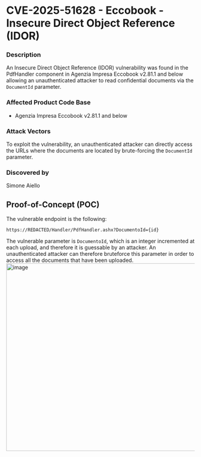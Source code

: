 # **CVE-2025-51628 - Eccobook - Insecure Direct Object Reference (IDOR)**

### Description
An Insecure Direct Object Reference (IDOR) vulnerability was found in the PdfHandler component in Agenzia Impresa Eccobook v2.81.1 and below allowing an unauthenticated attacker to read confidential documents via the `DocumentId` parameter.
### Affected Product Code Base
* Agenzia Impresa Eccobook v2.81.1 and below

### Attack Vectors
To exploit the vulnerability, an unauthenticated attacker can directly access the URLs where the documents are located by brute-forcing the `DocumentId` parameter.

### Discovered by
Simone Aiello

## **Proof-of-Concept (POC)**
The vulnerable endpoint is the following:
```
https://REDACTED/Handler/PdfHandler.ashx?DocumentoId={id}
```
The vulnerable parameter is `DocumentoId`, which is an integer incremented at each upload, and therefore it is guessable by an attacker. An unauthenticated attacker can therefore bruteforce this parameter in order to access all the documents that have been uploaded.
<img width="1065" height="500" alt="image" src="https://github.com/user-attachments/assets/cd8e3105-d29f-40ad-bf55-ad07fce37f8d" />
